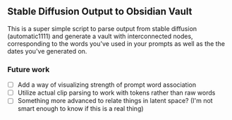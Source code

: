 ## Stable Diffusion Output to Obsidian Vault
This is a super simple script to parse output from stable diffusion (automatic1111) and generate a vault with interconnected nodes, corresponding to the words you've used in your prompts as well as the the dates you've generated on.

### Future work
 - [ ] Add a way of visualizing strength of prompt word association
 - [ ] Utilize actual clip parsing to work with tokens rather than raw words
 - [ ] Something more advanced to relate things in latent space? (I'm not smart enough to know if this is a real thing)